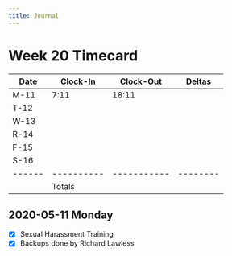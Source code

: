```yaml
---
title: Journal
---
```

# Week 20 Timecard

| Date | Clock-In | Clock-Out | Deltas |
|------|----------|-----------|--------|
| M-11 |  7:11    |   18:11   |        |
| T-12 |          |           |        |
| W-13 |          |           |        |
| R-14 |          |           |        |
| F-15 |          |           |        |
| S-16 |          |           |        |
|------|----------|-----------|--------|
|      | Totals   |           |        |

## 2020-05-11 Monday

- [X] Sexual Harassment Training
- [X] Backups done by Richard Lawless
